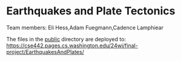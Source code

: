 # Earthquakes and Plate Tectonics

Team members:
Eli Hess,Adam Fuegmann,Cadence Lamphiear

The files in the [public](/public) directory are deployed to: https://cse442.pages.cs.washington.edu/24wi/final-project/EarthquakesAndPlates/
